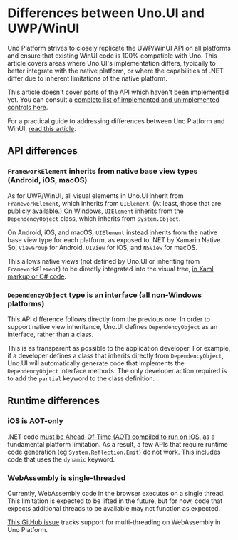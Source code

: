 # Differences between Uno.UI and UWP/WinUI

Uno Platform strives to closely replicate the UWP/WinUI API on all platforms and ensure that existing WinUI code is 100% compatible with Uno. This article covers areas where Uno.UI's implementation differs, typically to better integrate with the native platform, or where the capabilities of .NET differ due to inherent limitations of the native platform.

This article doesn't cover parts of the API which haven't been implemented yet. You can consult a [complete list of implemented and unimplemented controls here](implemented-views.md).

For a practical guide to addressing differences between Uno Platform and WinUI, [read this article](migrating-guidance.md).

## API differences

### `FrameworkElement` inherits from native base view types (Android, iOS, macOS)

As for UWP/WinUI, all visual elements in Uno.UI inherit from `FrameworkElement`, which inherits from `UIElement`. (At least, those that are publicly available.) On Windows, `UIElement` inherits from the `DependencyObject` class, which inherits from `System.Object`.

On Android, iOS, and macOS, `UIElement` instead inherits from the native base view type for each platform, as exposed to .NET by Xamarin Native. So, `ViewGroup` for Android, `UIView` for iOS, and `NSView` for macOS.

This allows native views (not defined by Uno.UI or inheriting from `FrameworkElement`) to be directly integrated into the visual tree, [in Xaml markup or C# code](native-views.md). 

### `DependencyObject` type is an interface (all non-Windows platforms)

This API difference follows directly from the previous one. In order to support native view inheritance, Uno.UI defines `DependencyObject` as an interface, rather than a class.

This is as transparent as possible to the application developer. For example, if a developer defines a class that inherits directly from `DependencyObject`, Uno.UI will automatically generate code that implements the `DependencyObject` interface methods. The only developer action required is to add the `partial` keyword to the class definition.

## Runtime differences

### iOS is AOT-only

.NET code [must be Ahead-Of-Time (AOT) compiled to run on iOS](https://docs.microsoft.com/en-us/xamarin/ios/internals/limitations), as a fundamental platform limitation. As a result, a few APIs that require runtime code generation (eg `System.Reflection.Emit`) do not work. This includes code that uses the `dynamic` keyword.

### WebAssembly is single-threaded

Currently, WebAssembly code in the browser executes on a single thread. This limitation is expected to be lifted in the future, but for now, code that expects additional threads to be available may not function as expected.

[This GitHub issue](https://github.com/unoplatform/uno/issues/2302) tracks support for multi-threading on WebAssembly in Uno Platform.